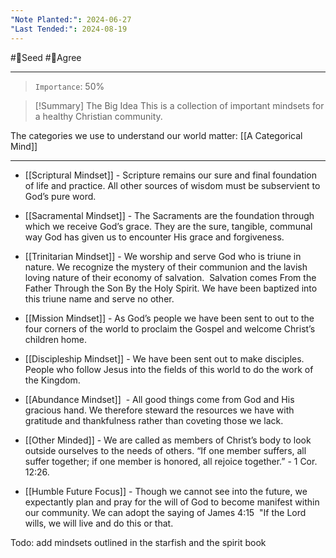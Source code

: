 ```yaml
---
"Note Planted:": 2024-06-27
"Last Tended:": 2024-08-19
---
```

#🌱Seed  #🙂Agree
****
>`Importance`: 50%

>[!Summary] The Big Idea
>This is a collection of important mindsets for a healthy Christian community.

The categories we use to understand our world matter: [[A Categorical Mind]]

* * *

- [[Scriptural Mindset]] - Scripture remains our sure and final foundation of life and practice. All other sources of wisdom must be subservient to God’s pure word. 

- [[Sacramental Mindset]] - The Sacraments are the foundation through which we receive God’s grace. They are the sure, tangible, communal way God has given us to encounter His grace and forgiveness. 

- [[Trinitarian Mindset]] - We worship and serve God who is triune in nature. We recognize the mystery of their communion and the lavish loving nature of their economy of salvation.  Salvation comes From the Father Through the Son By the Holy Spirit. We have been baptized into this triune name and serve no other. 

- [[Mission Mindset]] - As God’s people we have been sent to out to the four corners of the world to proclaim the Gospel and welcome Christ’s children home.  

- [[Discipleship Mindset]] - We have been sent out to make disciples. People who follow Jesus into the fields of this world to do the work of the Kingdom.  

- [[Abundance Mindset]]  - All good things come from God and His gracious hand. We therefore steward the resources we have with gratitude and thankfulness rather than coveting those we lack. 

- [[Other Minded]] - We are called as members of Christ’s body to look outside ourselves to the needs of others. “If one member suffers, all suffer together; if one member is honored, all rejoice together.” - 1 Cor. 12:26.

- [[Humble Future Focus]] - Though we cannot see into the future, we expectantly plan and pray for the will of God to become manifest within our community. We can adopt the saying of James 4:15  "If the Lord wills, we will live and do this or that.

Todo: add mindsets outlined in the starfish and the spirit book